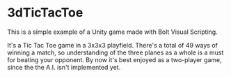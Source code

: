# 3dTicTacToe

This is a simple example of a Unity game made with Bolt Visual Scripting.

It's a Tic Tac Toe game in a 3x3x3 playfield. There's a total of 49 ways of winning a match, so understanding of the three planes as a whole is a must for beating your opponent. By now it's best enjoyed as a two-player game, since the the A.I. isn't implemented yet.
